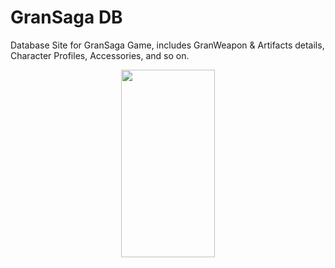 # GranSaga DB
Database Site for GranSaga Game, includes GranWeapon & Artifacts details, Character Profiles, Accessories, and so on.
<p align="center">
  <img width="150" height="300" src="https://user-images.githubusercontent.com/103836491/208012727-543e9227-11b5-4536-9b06-9d3765fedd99.jpg">
  </p>

